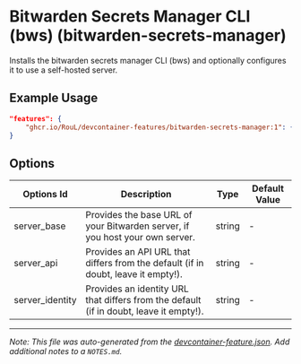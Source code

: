 
# Bitwarden Secrets Manager CLI (bws) (bitwarden-secrets-manager)

Installs the bitwarden secrets manager CLI (bws) and optionally configures it to use a self-hosted server.

## Example Usage

```json
"features": {
    "ghcr.io/RouL/devcontainer-features/bitwarden-secrets-manager:1": {}
}
```

## Options

| Options Id | Description | Type | Default Value |
|-----|-----|-----|-----|
| server_base | Provides the base URL of your Bitwarden server, if you host your own server. | string | - |
| server_api | Provides an API URL that differs from the default (if in doubt, leave it empty!). | string | - |
| server_identity | Provides an identity URL that differs from the default (if in doubt, leave it empty!). | string | - |



---

_Note: This file was auto-generated from the [devcontainer-feature.json](https://github.com/RouL/devcontainer-features/blob/main/src/bitwarden-secrets-manager/devcontainer-feature.json).  Add additional notes to a `NOTES.md`._
